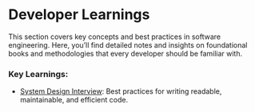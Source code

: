 # Developer Learnings

This section covers key concepts and best practices in software engineering. Here, you’ll find detailed notes and insights on foundational books and methodologies that every developer should be familiar with.

### Key Learnings:
- [System Design Interview](DeveloperLearning/SystemDesingInterview.md): Best practices for writing readable, maintainable, and efficient code.